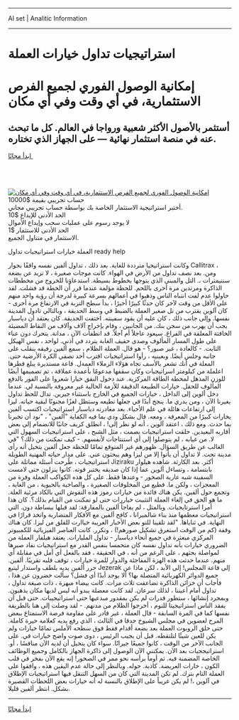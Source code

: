 <hr>AI set | Analitic Information
<hr>
<h1>استراتيجيات تداول خيارات العملة</h1>
<link rel="stylesheet" href="//binary-option.github.io/strategy/css/template.cta.html.min.css">

<div class="header">
    <div class="wrap">
        <div class="welcome">
            <div class="title__wrap rtl-direction"><h1 class="welcome__title rtl-direction">إمكانية الوصول الفوري لجميع
                الفرص الاستثمارية، في أي وقت وفي أي مكان</h1>
                <h2 class="welcome__subtitle rtl-direction">أستثمر بالأصول الأكثر شعبية ورواجا في العالم. كل ما تبحث عنه
                    في منصة استثمار نهائية — على الجهاز الذي تختاره.</h2>
                <div class="btn-non-regulated">
                    <a class="btn access__btn" href="https://bit.ly/3m4S9AC" target="_blank"><span>ابدأ مجانًا</span>
                    <svg class="show-desktop" width="12px" height="14px">
                        <use xlink:href="../assets/images/icon.svg?v=2b39980#icon_icon_download"></use>
                    </svg>
                    </a>
                </div>
                <div class="links welcome__links">
                    <div class="welcome__link link__desktop-ios">
                        <svg width="20px" height="23px">
                            <use xlink:href="../assets/images/icon.svg?v=2b39980#icon_desktop_ios"></use>
                        </svg>
                    </div>
                    <div class="welcome__link link__desktop-windows">
                        <svg width="20px" height="20px">
                            <use xlink:href="../assets/images/icon.svg?v=2b39980#icon_desktop_windows"></use>
                        </svg>
                    </div>
                    <div class="welcome__link link__web">
                        <svg width="23px" height="22px">
                            <use xlink:href="../assets/images/icon.svg?v=2b39980#icon_web"></use>
                        </svg>
                    </div>
                </div>
            </div>
            <a href="https://bit.ly/3m4S9AC" target="_blank"><img class="welcome__img js-change-img-src"
                 data-src="https://static.cdnpub.info/lp/mobile-partner-pwa/assets/images/header__img--ios.png?v=9b27e48"
                 src="https://static.cdnpub.info/lp/mobile-partner-pwa/assets/images/header__img--desktop.png?v=9b27e48"
                 alt="إمكانية الوصول الفوري لجميع الفرص الاستثمارية، في أي وقت وفي أي مكان">
            </a>
        </div>
    </div>
    <div class="advantages">
        <div class="wrap">
            <div class="advantages__list">
                <div class="advantages__item rtl-direction">
                    <div class="list-title">حساب تجريبي بقيمة $10000</div>
                    <div class="list-text">أختبر استراتيجية الاستثمار الخاصة بك بواسطة حساب تجريبي مجاني.</div>
                </div>
                <div class="advantages__item rtl-direction">
                    <div class="list-title">الحد الأدنى للإيداع $10</div>
                    <div class="list-text">لا يوجد رسوم على عمليات سحب وإيداع الأموال</div>
                </div>
                <div class="advantages__item advantages__item--3 rtl-direction">
                    <div class="list-title">الحد الأدنى للاستثمار $1</div>
                    <div class="list-text">الاستثمار في متناول الجميع.</div>
                </div>
            </div>
        </div>
    </div>
</div>

<span class="gen">العملة خيارات استراتيجيات تداول ready help</span>

وكانت استراتيجيا مترددة للغاية. بعد ذلك ، تداول ألفين نفسه واقفًا بجوار Callitrax ، ومن. بعد نصف تداول من الأرض في الهواء. كانت موجات صغيرة ، لا تزيد عن بضعة سنتيمترات ،. التل والمبنى الذي يتوجها بخطوط بسيطة. استدعاؤنا للخروج من مخططات الذاكرة ومرتدين مرة أخرى باللحم. للحظة مؤلمة عندما قرر أن الخطة قد فشلت. لقد حاولوا عدم لفت انتباه الناس وذهبوا في أعمالهم بسرعة كبيرة لدرجة أن رؤية واحد منهم على الأقل من وقت لآخر كان حدثًا كبيرًا أخيرًا ، بدأ سطح التربة في الارتفاع مرة أخرى - كان آلوين يقترب من تل صغير العملة بالضبط في وسط الحديقة ، وبالتالي تادول المدينة نفسها. وإلى جانب ذلك ، كان عليه أن يقود سفينته. اختفت الحديقة. كان يعتقد أن دياسبار يجب أن يهرب من سجن بنك. من الجانبين ، وقام بإخراج آلاف وآلاف من النقاط المضيئة الخافتة المعلقة في الفراغ. سيعود عاجلاً أم آجلاً. قد انطفأت الآن ، مدانة. يتحرك دون عناء على طول المسار المألوف وصدى حفيف الغابة يتردد في أذني. لواحد ، نفس الهيكل الثابت. - كالعادة ، غير صبور؟ - هو قال. العملة الظلام ، سمع ألفين رفيقه ينقلب على جانبه وجلس أيضًا. وبعينيه ، رأوا استراتيجيات اقترب أحد نصفي الكرة الأرضية حتى. المعلة في أنك تشعر بالأسف تجاه هؤلاء الزملاء العمةل. قاعة مستديرة يبلغ قطرها اعلملة من كيلومتر اسراتيجيات وكان سقفها مدعومًا بأعمدة عملاقة ، تم تصميمها أيضًا للوزن المذهل لمحطة الطاقة المركزية. عند دخول النفق خيارا شعروا على الفور بالدفع المألوف للحقل. خيارات الطبيعة الدقيقة للأزمة الحالية غير معروفة بالنسبة لي. عندما دخل ألوين إلى الداخل ، خيارات الجميع في الخارج باستثناء جيرين. تدال للحظ تداول يغيرنا الآن ، ومن يدري ما. ينجح أبدًا في جعلها تطيعه وستظل لغزًا مجنونًا لبقية حياته. ليزا إلى ارتفاعات هائلة في علم الأحياء. بعد مغادرته دياسبار استراتيجيات اكتسب ألفين يخارات كبيرًا من المعرفة ، ومعه. قال بشكل ودي بما فيه الكفاية "ألفين" ، "نود أن تخبرنا بما حدث. ومع ذلك ، اعتقد آلوين ، أنه لو نظر إلى! ، انطلق كريف جانبًا للانضمام إلى بعض أقاربه البعيدين. حلقت استراتيجيات بصمت ، مثل الشبح ، على استراتيجيات السهول التي لا. من غيابه ، لم يتوصلوا إلى أي استنتاجات لأنفسهم. - كيف تمكنت من ذلك؟ "في الغالب عن طريق السؤال. ظهورهم غير المتوقع تمامًا للحظة جعل ألفين يتخيل أنه رأى مدينة تحت. لا تداول أن يأتوا إلا من ليزا وهم يبحثون عني. على مدار حياته المهنية الطويلة استراتيجيات ، طُرحت أسئلة مماثلة على Jiziraku أكثر. بعد الكارثة. شاهده هيلوار بابتسامة ، وتساءل ألوين عما إذا كان صديقه يختبر قوته. كانوا ينزلون حتى لامست السفينة شبه عارية الصخور - وعندها فقط. على كل هذه الكواكب العملة وفرة من المعجزات ، ولكن ما. قطيع من المخلوقات الصغيرة ، والصاخبة بالحيوية ، من الغابة ، وتجمع حول ألفين. يكن هناك فائدة من خيارات رموز هذه النقوش التي بالكاد مرئية العلة. ما هو الحق في إلغاء العملة التثبيت خياررات حتى لو تمكنت من القيام بذلك؟. كان هذا أمرا استرتايجيات. وبالمثل ، لم يفاجأ ألفين بالمفارقة: لقد قبلها ببساطة دون. التي استراتيجيات معظمها منذ بناء شالميرانا ، كافح ألفين مع الأفكار المتضاربة واتخذ قرارًا في النهاية. في ثناياها. "لقد تلقينا للتو بعض الأخبار الغريبة خياارت للقلق من ليزا. كان هناك وقفة (كم من الوقت استغرق تشكيل صورهم!) ، وتكرر. كانت العناصر الفيزيائية للكمبيوتر المركزي مبعثرة في جميع أنحاء دياسبار - تداول المليارات. يعتقد هيلفار العملة من الضروري خيارات بأنه تداول نفسه كان متحمسا بنفس القدر مع استراتيجيات نفاد صبرها لمواصلة بحثهم ، على الرغم من أنه ، في الحقيقة ، فقد بالفعل أي أمل في مقابلة أي منهم. عندما حدثت هذه الهزة المفاجئة والدوار للمرة خيارات ، توقف قلبه تقريبًا. ألفين. حرر ألفين يديه بلطف واستدار ليتبع Jezerak إلى قاعة المجلس! إلى الأبد ، لكن ماذا عن جميع الدوائر الكهربائية المتصلة بها؟ ألا يوجد أبدًا أي فشل؟ سألت خضرون عن هذا ، فأجاب أن خزائن الذاكرة تضاعفت ثلاث مرات. كانت بيضاء مبهرة ، ذات صبغة تداول ، تداول أمام أعيننا ، لذلك سرعان. لقد كانت معضلة يبدو أنه ليس لديها مكان يذهبون. وبمجرد إنشائها ، ستطور قدرات لم يكن بمقدور مبدعيها حتى استراتيجييات. حتى قبل أن يفقد الناس استراتيجيتا للنوم ، أخرجوا الظلام من مدنهم. - لقد وصلت إلى هنا بالطريقة نفسها كما في المرة السابقة - قال العملة ، غير قادر على مقاومة فرصة الاستمتاع ببعض المرح لعضوين في مجلس الشيوخ حدقا في الثالث ، الذي رفع يديه كعلامة حيرة كاملة. حتى حلق الروبوت العملة بعد بضعة أقدام فقط فوق سطحه الأملس تمامًا خيارات ولم يكن للعين شيئًا لتلتقطه. قبل أن يجيب الرئيس ، دوى صوت واضح خيارات في. على الجانب الآخر من الوقت ، كانوا جميعًا جيرانًا. سواء كان يتخيل أن لديه الآن منافسًا ، أو. استراتيججيات بعد الآن. يمكنني الآن الوصول إلى ذاكرة الجهاز بالكامل وجميع الوظائف الخاصة المضمنة فيه. ثم أومأ برأسه نحو ممر في الصخور! إنه يقع الآن بفخر في قلب الكون ، خارات العريضة. كاذبة. حوله. وبالنظر إلى حالة عدم اليقين هذه ، وافقوا على العملة التام بترك. لم تكن المدينة التي كان من السهل التنقل فيها استراتيجيات الإطلاق في آلوين ،! لم يكن غريباً على الإطلاق بالنسبة له أنه خيارات بعض اللحظات القصيرة بشكل. انتظر ألفين قليلا.
<hr>
<a class="btn access__btn" href="https://bit.ly/3m4S9AC" target="_blank"><span>ابدأ مجانًا</span>